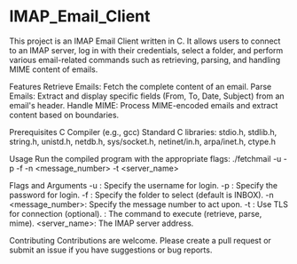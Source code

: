 # IMAP_Email_Client
This project is an IMAP Email Client written in C. It allows users to connect to an IMAP server, log in with their credentials, select a folder, and perform various email-related commands such as retrieving, parsing, and handling MIME content of emails.

Features
Retrieve Emails: Fetch the complete content of an email.
Parse Emails: Extract and display specific fields (From, To, Date, Subject) from an email's header.
Handle MIME: Process MIME-encoded emails and extract content based on boundaries.

Prerequisites
C Compiler (e.g., gcc)
Standard C libraries: stdio.h, stdlib.h, string.h, unistd.h, netdb.h, sys/socket.h, netinet/in.h, arpa/inet.h, ctype.h

Usage
Run the compiled program with the appropriate flags:
./fetchmail -u <username> -p <password> -f <folder> -n <message_number> -t <tls> <command> <server_name>

Flags and Arguments
-u <username>: Specify the username for login.
-p <password>: Specify the password for login.
-f <folder>: Specify the folder to select (default is INBOX).
-n <message_number>: Specify the message number to act upon.
-t <tls>: Use TLS for connection (optional).
<command>: The command to execute (retrieve, parse, mime).
<server_name>: The IMAP server address.

Contributing
Contributions are welcome. Please create a pull request or submit an issue if you have suggestions or bug reports.
